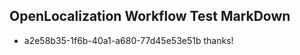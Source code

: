 ## OpenLocalization Workflow Test MarkDown
* a2e58b35-1f6b-40a1-a680-77d45e53e51b thanks!

<!--HONumber=Jul16_HO2-->


